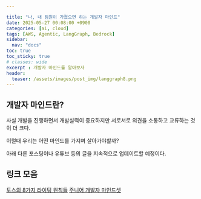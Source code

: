 ```yaml
---

title: "나, 내 팀원이 가졌으면 하는 개발자 마인드"
date: 2025-05-27 00:08:00 +0900
categories: [ai, cloud]
tags: [AWS, Agentic, LangGraph, Bedrock]
sidebar:
  nav: "docs"
toc: true
toc_sticky: true
# classes: wide
excerpt : 개발자 마인드를 알아보자
header:
  teaser: /assets/images/post_img/langgraph8.png
---
```


## 개발자 마인드란?
사실 개발을 진행하면서 개발실력이 중요하지만 서로서로 의견을 소통하고 교류하는 것이 더 크다. 

이럴때 우리는 어떤 마인드를 가지며 살아가야할까?

아래 다른 포스팅이나 유튜브 등의 글을 지속적으로 업데이트할 예정이다.

## 링크 모음

[토스의 8가지 라이팅 원칙들](https://toss.tech/article/8-writing-principles-of-toss)
[주니어 개발자 마인드셋](https://pm-developer-justdoit.tistory.com/304)
